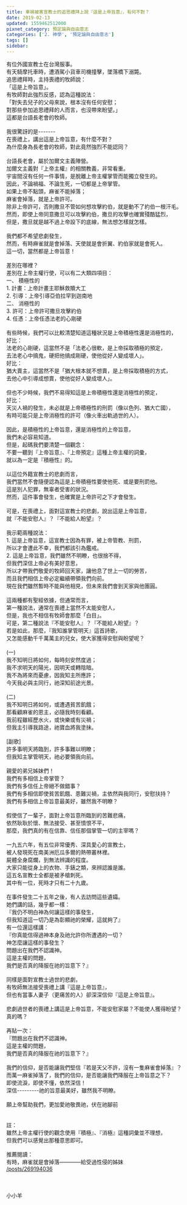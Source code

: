 ```yaml
---
title: 車禍被害宣教士的追思禮拜上說『這是上帝旨意』，有何不對？
date: 2019-02-13
updated: 1559462512000
pixnet_category: 預定論與自由意志
categories: ['2. 神學', '預定論與自由意志']
tags: []
sidebar: 
---
```


<div>有位外國宣教士在台灣服事。</div>
<div>有天騎摩托車時，遭酒駕小貨車司機撞擊，墜落橋下溺斃。</div>
<div>追思禮拜時，主持喪禮的牧師說：</div>
<div>「這是上帝旨意」。</div>
<div>有牧師對此強烈反感，認為這種說法：</div>
<div>「對失去兒子的父母來說，根本沒有任何安慰；</div>
<div>對那些參加追思禮拜的人而言，也沒帶來盼望。」</div>
<div>這都是台語長老會的牧師。</div>
<div> </div>
<div>我很驚訝的是-------</div>
<div>在喪禮上，講出這是上帝旨意，有什麼不對？</div>
<div>為什麼身為長老會的牧師，對此竟然強烈不能認同？</div>
<div> </div>
<div>台語長老會，屬於加爾文主義陣營。</div>
<div>加爾文主義對『上帝主權』的相關教義，非常看重。</div>
<div>宇宙間沒有任何一件事情，是脫離上帝主權掌管而能獨立發生的。</div>
<div>因此，不論禍福、不論生死，一切都是上帝掌管。</div>
<div>如果上帝不點頭，麻雀不能掉落；</div>
<div>麻雀會掉落，就是上帝許可。</div>
<div>除非上帝許可，否則撒旦不管如何想攻擊約伯，就是動不了約伯一根汗毛。</div>
<div>然而，即使上帝同意撒旦可以攻擊約伯，撒旦的攻擊也確實殘酷猛烈，</div>
<div>但是，撒旦就是越不過上帝設下的底線，無法想怎樣就怎樣。</div>
<div> </div>
<div>我們都不希望悲劇發生，</div>
<div>然而，有時麻雀就是會掉落、天使就是會折翼、約伯家就是會死人。</div>
<div>這一切，當然都是上帝旨意！</div>
<div> </div>
<div>差別在哪裡？</div>
<div>差別在上帝主權行使，可以有二大類四項目：</div>
<div>一、<span style="white-space:pre"> </span>積極性的</div>
<div>1.<span style="white-space:pre"> </span>計畫：上帝計畫主耶穌救贖大工</div>
<div>2.<span style="white-space:pre"> </span>引導：上帝引導亞伯拉罕到迦南地</div>
<div>二、<span style="white-space:pre"> </span>消極性的</div>
<div>3.<span style="white-space:pre"> </span>許可：上帝許可撒旦攻擊約伯</div>
<div>4.<span style="white-space:pre"> </span>任憑：上帝任憑法老的心剛硬</div>
<div> </div>
<div>有些時候，我們可以比較清楚知道這種狀況是上帝積極性還是消極性的，</div>
<div>好比：</div>
<div>法老的心剛硬，這當然不是「法老心很軟，是上帝採取積極的預定，</div>
<div>去法老心中搞鬼，硬把他搞成剛硬，使他從好人變成壞人」。</div>
<div>好比：</div>
<div>猶大賣主，這當然不是「猶大根本就不想賣，是上帝採取積極的方式，</div>
<div>去他心中引導成想賣，使他從好人變成壞人」。</div>
<div> </div>
<div>但也不少時候，我們不易得知這是上帝積極性還是消極性的預定，</div>
<div>好比：</div>
<div>天災人禍的發生，未必就是上帝積極性的刑罰（像以色列、猶大亡國），</div>
<div>有時可能只是上帝消極性的許可（像火車出軌過世的人）。</div>
<div> </div>
<div>因此，是積極性的上帝旨意，還是消極性的上帝旨意，</div>
<div>我們未必容易知道。</div>
<div>但是，起碼我們要清楚一個觀念：</div>
<div>不要一聽到『上帝旨意』、『上帝預定』這種上帝主權的詞彙，</div>
<div>就以為一定是『積極性』的。</div>
<div> </div>
<div>以這位外籍宣教士的悲劇而言，</div>
<div>我們當然不會隨便認為這是上帝積極性要使他死、或是要刑罰他。</div>
<div>這是別人犯罪，無辜者受害的狀況。</div>
<div>然而，這件事會發生，也確實是上帝許可之下才會發生。</div>
<div> </div>
<div>可是，在喪禮上，面對這宣教士的悲劇，說出這是上帝旨意，</div>
<div>就『不能安慰人』？『不能給人盼望』？</div>
<div> </div>
<div>我示範兩種說法：</div>
<div>1.<span style="white-space:pre"> </span>這是上帝旨意，這宣教士因為有罪，被上帝管教、刑罰，</div>
<div>所以才會遭此不幸，我們都該引為鑑戒。</div>
<div>2.<span style="white-space:pre"> </span>這是上帝旨意，我們雖然不明瞭，也很捨不得，</div>
<div>但我們深信上帝必有美好意思，</div>
<div>所以才帶我們敬愛的牧師回天家，讓他息了世上一切的勞苦，</div>
<div>而且我們相信上帝必定繼續帶領我們向前。</div>
<div>現在我們雖然暫時不能與他相見，但未來我們會到天家與他團圓。</div>
<div> </div>
<div>這兩種都有聖經依據，但通常而言，</div>
<div>第一種說法，通常在喪禮上當然不太能安慰人，</div>
<div>但是，我也不相信有牧師會那麼「白目」。</div>
<div>可是，第二種說法『不能安慰人』？『不能給人盼望』？</div>
<div>若是如此，那麼，『我知誰掌管明天』這首詩歌，</div>
<div>又怎能感動千千萬萬主的兒女，使大家獲得安慰與盼望呢？</div>
<div> </div>
<div>(一)</div>
<div>我不知明日將如何，每時刻安然度過；</div>
<div>我不求明天的陽光，因明天或轉陰暗。</div>
<div>我不為將來而憂慮，因我知主所應許；</div>
<div>今天我必與主同行，祂深知前途光景。</div>
<div> </div>
<div>(二)</div>
<div>我不知明日將如何，或遭遇貧苦飢餓；</div>
<div>那看顧麻雀的恩主，必隨我時刻看顧。</div>
<div>我前程雖經歷水火，或快樂或有災禍；</div>
<div>但我主引導我路途，祂寶血將我塗抹。</div>
<div> </div>
<div>[副歌]</div>
<div>許多事明天將臨到，許多事難以明瞭；</div>
<div>但我知主掌管明天，祂必要領我向前。</div>
<div> </div>
<div>親愛的弟兄姊妹們！</div>
<div>我們有多相信上帝掌管？</div>
<div>我們有多信任上帝絕不做錯事？</div>
<div>我們有多相信即使貧苦飢餓、患難災禍，主依然與我同行，安慰扶持？</div>
<div>我們有多相信上帝旨意最美好，雖然我不明瞭？</div>
<div> </div>
<div>假使信了一輩子，面對上帝旨意所臨到的苦難悲痛，</div>
<div>依然耿耿於懷、無法接受、甚至憤恨不平，</div>
<div>那麼，我們真的有在信靠、信任那個掌管一切的主宰嗎？</div>
<div> </div>
<div>一九五六年，有五位非常優秀、深具愛心的宣教士，</div>
<div>被人發現死在南美洲厄瓜多爾的熱帶叢林裡。</div>
<div>屍體全身腐爛，到無法辨識的程度。</div>
<div>大家只能從身上的衣物、手錶之類，來辨認誰是誰。</div>
<div>這五名宣教士全都是被矛槍刺死。</div>
<div>其中有一位，死時才只有二十九歲。</div>
<div> </div>
<div>在事件發生二十五年之後，有人去訪問這些遺孀。</div>
<div>她們講的話，幾乎都一樣：</div>
<div>『我仍不明白神為何讓這樣的事發生，</div>
<div>但我知道這一切乃是為彰顯祂的榮耀，這就夠了』</div>
<div>有一位還這樣講：</div>
<div>『你真能信得過神本身及祂允許你所遭遇的一切？</div>
<div>神怎麼讓這樣的事發生？</div>
<div>問題出在我們不認識神。</div>
<div>這是主權的問題，</div>
<div>我們是否真的降服在祂的旨意下？』</div>
<div> </div>
<div>同樣是面對宣教士過世的悲劇，</div>
<div>有牧師無法接受喪禮上講『這是上帝旨意』，</div>
<div>但也有當事人妻子（更痛苦的人）卻深深信仰『這是上帝旨意』。</div>
<div> </div>
<div>悲劇過世者的喪禮上講這是上帝旨意，不能安慰家屬？不能使人獲得盼望？</div>
<div>真的嗎？</div>
<div> </div>
<div>再貼一次：</div>
<div>『問題出在我們不認識神。</div>
<div>這是主權的問題，</div>
<div>我們是否真的降服在祂的旨意下？』</div>
<div> </div>
<div>我們的信仰，是否能讓我們堅信『若是天父不許，沒有一隻麻雀會掉落』？</div>
<div>而萬一麻雀掉落了，我們的信仰，是否能讓我們降服在上帝旨意之下？</div>
<div>即使流淚，即使不懂，依然深信！</div>
<div>深信---------祂的旨意最美好，雖然我不明瞭。</div>
<div> </div>
<div>願上帝幫助我們，更加愛祂敬畏祂，伏在祂腳前</div>
<div> </div>
<div> </div>
<div>註：</div>
<div>雖然上帝主權行使的觀念使用『積極』、『消極』這種詞彙並不理想，</div>
<div>但我們可以感覺出那種意思即可。</div>
<div> </div>
<div>推薦閱讀：</div>
<div>有時，麻雀就是會掉落————給受過性侵的姊妹</div>
<div><a href="/posts/269194036" target="_blank">/posts/269194036</a></div>
<div> </div>
<div> </div>
<div> </div>
<div>小小羊</div>
